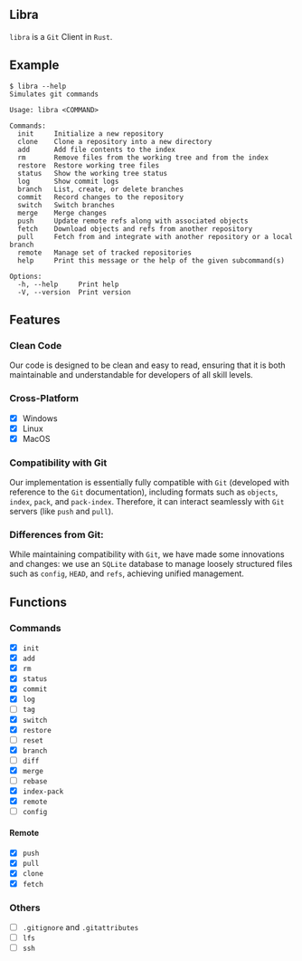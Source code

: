 ## Libra
`libra` is a `Git` Client in `Rust`.

## Example
```
$ libra --help
Simulates git commands

Usage: libra <COMMAND>

Commands:
  init     Initialize a new repository
  clone    Clone a repository into a new directory
  add      Add file contents to the index
  rm       Remove files from the working tree and from the index
  restore  Restore working tree files
  status   Show the working tree status
  log      Show commit logs
  branch   List, create, or delete branches
  commit   Record changes to the repository
  switch   Switch branches
  merge    Merge changes
  push     Update remote refs along with associated objects
  fetch    Download objects and refs from another repository
  pull     Fetch from and integrate with another repository or a local branch
  remote   Manage set of tracked repositories
  help     Print this message or the help of the given subcommand(s)

Options:
  -h, --help     Print help
  -V, --version  Print version
```
## Features
### Clean Code
Our code is designed to be clean and easy to read, 
ensuring that it is both maintainable and understandable for developers of all skill levels.

### Cross-Platform
- [x] Windows
- [x] Linux
- [x] MacOS

### Compatibility with Git
Our implementation is essentially fully compatible with `Git` 
(developed with reference to the `Git` documentation), 
including formats such as `objects`, `index`, `pack`, and `pack-index`. 
Therefore, it can interact seamlessly with `Git` servers (like `push` and `pull`).

### Differences from Git:
While maintaining compatibility with `Git`, we have made some innovations and changes:
we use an `SQLite` database to manage loosely structured files such as `config`, `HEAD`, and `refs`, 
achieving unified management.

## Functions
### Commands
- [x] `init`
- [x] `add`
- [x] `rm`
- [x] `status`
- [x] `commit`
- [x] `log`
- [ ] `tag`
- [x] `switch`
- [x] `restore`
- [ ] `reset`
- [x] `branch`
- [ ] `diff`
- [x] `merge`
- [ ] `rebase`
- [x] `index-pack`
- [x] `remote`
- [ ] `config`
#### Remote
- [x] `push`
- [x] `pull`
- [x] `clone`
- [x] `fetch`

### Others
- [ ] `.gitignore` and `.gitattributes`
- [ ] `lfs`
- [ ] `ssh`